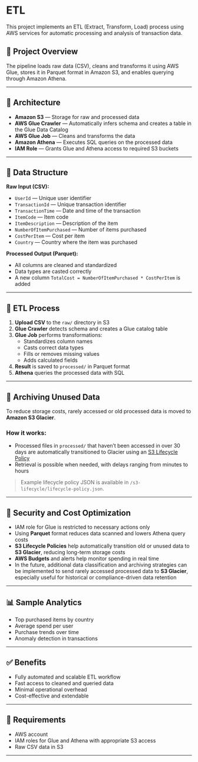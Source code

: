 # ETL

This project implements an ETL (Extract, Transform, Load) process using AWS services for automatic processing and analysis of transaction data.

## 🧩 Project Overview

The pipeline loads raw data (CSV), cleans and transforms it using AWS Glue, stores it in Parquet format in Amazon S3, and enables querying through Amazon Athena.

---

## 🚀 Architecture

- **Amazon S3** — Storage for raw and processed data  
- **AWS Glue Crawler** — Automatically infers schema and creates a table in the Glue Data Catalog  
- **AWS Glue Job** — Cleans and transforms the data  
- **Amazon Athena** — Executes SQL queries on the processed data  
- **IAM Role** — Grants Glue and Athena access to required S3 buckets  

---

## 📁 Data Structure

**Raw Input (CSV):**
- `UserId` — Unique user identifier  
- `TransactionId` — Unique transaction identifier  
- `TransactionTime` — Date and time of the transaction  
- `ItemCode` — Item code  
- `ItemDescription` — Description of the item  
- `NumberOfItemPurchased` — Number of items purchased  
- `CostPerItem` — Cost per item  
- `Country` — Country where the item was purchased  

**Processed Output (Parquet):**
- All columns are cleaned and standardized  
- Data types are casted correctly  
- A new column `TotalCost = NumberOfItemPurchased * CostPerItem` is added  

---

## 🔄 ETL Process

1. **Upload CSV** to the `raw/` directory in S3  
2. **Glue Crawler** detects schema and creates a Glue catalog table  
3. **Glue Job** performs transformations:
   - Standardizes column names  
   - Casts correct data types  
   - Fills or removes missing values  
   - Adds calculated fields  
4. **Result** is saved to `processed/` in Parquet format  
5. **Athena** queries the processed data with SQL  

---

## 🧊 Archiving Unused Data

To reduce storage costs, rarely accessed or old processed data is moved to **Amazon S3 Glacier**.

### How it works:
- Processed files in `processed/` that haven’t been accessed in over 30 days are automatically transitioned to Glacier using an [S3 Lifecycle Policy](https://docs.aws.amazon.com/AmazonS3/latest/userguide/object-lifecycle-mgmt.html)  
- Retrieval is possible when needed, with delays ranging from minutes to hours

> Example lifecycle policy JSON is available in `/s3-lifecycle/lifecycle-policy.json`.

---

## 🔐 Security and Cost Optimization

- IAM role for Glue is restricted to necessary actions only  
- Using **Parquet** format reduces data scanned and lowers Athena query costs  
- **S3 Lifecycle Policies** help automatically transition old or unused data to **S3 Glacier**, reducing long-term storage costs  
- **AWS Budgets** and alerts help monitor spending in real time  
- In the future, additional data classification and archiving strategies can be implemented to send rarely accessed processed data to **S3 Glacier**, especially useful for historical or compliance-driven data retention


---

## 📊 Sample Analytics

- Top purchased items by country  
- Average spend per user  
- Purchase trends over time  
- Anomaly detection in transactions  

---

## ✅ Benefits

- Fully automated and scalable ETL workflow  
- Fast access to cleaned and queried data  
- Minimal operational overhead  
- Cost-effective and extendable  

---

## 📝 Requirements

- AWS account  
- IAM roles for Glue and Athena with appropriate S3 access  
- Raw CSV data in S3  

---




